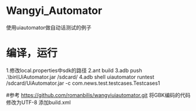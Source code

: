 # Wangyi_Automator
使用uiautomator做自动话测试的例子

# 编译，运行
1.修改local.properties中sdk的路径
2.ant build
3.adb push .\bin\UiAutomator.jar /sdcard/
4.adb shell uiautomator runtest /sdcard/UiAutomator.jar -c com.news.test.testcases.Testcases1


#参考
https://github.com/romanbilis/wangyiuiautomator.git
将GBK编码的代码修改为UTF-8
添加build.xml